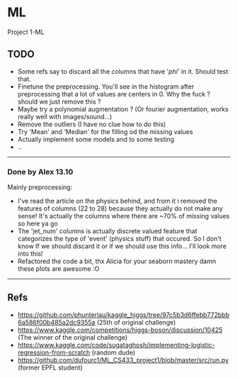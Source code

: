 # ML
Project 1-ML
## TODO
- Some refs say to discard all the columns that have '_phi_' in it. Should test that.
- Finetune the preprocessing. You'll see in the histogram after preprocessing that a lot of values are centers in 0. Why the fuck ? should we just remove this ?
- Maybe try a polynomial augmentation ? (Or fourier augmentation,  works really well with images/sound...)
- Remove the outliers (I have no clue how to do this)
- Try 'Mean' and 'Median' for the filling od the missing values
- Actually implement some models and to some testing
- ..
---

### Done by Alex 13.10
Mainly preprocessing:
- I've read the article on the physics behind, and from it i removed the features of columns (22 to 28) because they actually do not make any sense! It's actually the columns where there are ~70% of missing values so here ya go
- The 'jet_num' columns is actually discrete valued feature that categorizes the type of 'event' (physics stuff) that occured. So I don't know If we should discard it or if we should use this info... I'll look more into this!
- Refactored the code a bit, thx Alicia for your seaborn mastery damn these plots are awesome :O

---
## Refs
- https://github.com/phunterlau/kaggle_higgs/tree/97c5b3d6ffebb772bbb6a586f00b485a2dc9355a (25th of original challenge)
- https://www.kaggle.com/competitions/higgs-boson/discussion/10425 (The winner of the original challenge)
- https://www.kaggle.com/code/sugataghosh/implementing-logistic-regression-from-scratch  (random dude)
- https://github.com/dufourc1/ML_CS433_project1/blob/master/src/run.py  (former EPFL student)